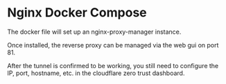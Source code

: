 # Nginx Docker Compose

The docker file will set up an nginx-proxy-manager instance.

Once installed, the reverse proxy can be managed via the web gui on port 81.

After the tunnel is confirmed to be working, you still need to configure the IP, port, hostname, etc. in the cloudflare zero trust dashboard.
